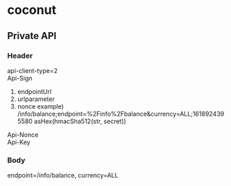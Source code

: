 # coconut

## Private API

### Header
api-client-type=2   
Api-Sign   
1. endpointUrl
2. urlparameter
3. nonce
example) /info/balance;endpoint=%2Finfo%2Fbalance&currency=ALL;1618924395580
asHex(hmacSha512(str, secret))

Api-Nonce   
Api-Key   

### Body
endpoint=/info/balance, currency=ALL
